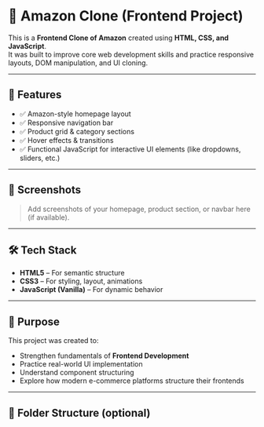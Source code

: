 # 🛒 Amazon Clone (Frontend Project)

This is a **Frontend Clone of Amazon** created using **HTML, CSS, and JavaScript**.  
It was built to improve core web development skills and practice responsive layouts, DOM manipulation, and UI cloning.

---

## 🚀 Features

- ✅ Amazon-style homepage layout
- ✅ Responsive navigation bar
- ✅ Product grid & category sections
- ✅ Hover effects & transitions
- ✅ Functional JavaScript for interactive UI elements (like dropdowns, sliders, etc.)

---

## 📸 Screenshots

> Add screenshots of your homepage, product section, or navbar here (if available).

---

## 🛠️ Tech Stack

- **HTML5** – For semantic structure
- **CSS3** – For styling, layout, animations
- **JavaScript (Vanilla)** – For dynamic behavior

---

## 🎯 Purpose

This project was created to:

- Strengthen fundamentals of **Frontend Development**
- Practice real-world UI implementation
- Understand component structuring
- Explore how modern e-commerce platforms structure their frontends

---

## 📁 Folder Structure (optional)

